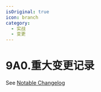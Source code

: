 ```yaml
---
isOriginal: true
icon: branch
category:
  - 实战
  - 变更
---
```


# 9A0.重大变更记录

See [Notable Changelog](../../en/9-example/9a.wings-change/9a0.notable.md)